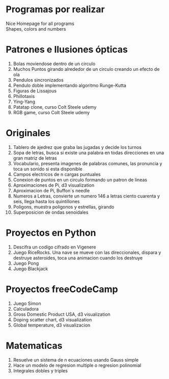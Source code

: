 # Programas por realizar
Nice Homepage for all programs  
Shapes, colors and numbers

# Patrones e Ilusiones ópticas
1. Bolas moviendose dentro de un circulo  
2. Muchos Puntos girando alrededor de un circulo creando un efecto de ola  
3. Pendulos sincronizados  
4. Pendulo doble implementando algoritmo Runge-Kutta  
5. Figuras de Lissajous  
6. Phillotaxis  
7. Ying-Yang  
8. Patatap clone, curso Colt Steele udemy  
9. RGB game, curso Colt Steele udemy  

# Originales
1. Tablero de ajedrez que graba las jugadas y decide los turnos  
2. Sopa de letras, busca si existe una palabra en todas direcciones en una gran matriz de letras  
3. Vocabulario, presenta imagenes de palabras comunes, las pronuncia y toca un sonido si esta disponible  
4. Campos electricos de n cargas puntuales  
5. Conexion de puntos en un circulo formando un patron de lineas  
6. Aproximaciones de Pi, d3 visualization  
7. Aproximacion de Pi, Buffon´s needle  
8. Numeros a Letras, convierte un numero 146 a letras ciento cuarenta y seis, llega hasta los quintillones  
9. Poligons, muestra poligonos y estrellas, girando  
10. Superposicion de ondas senoidales  

# Proyectos en Python
1. Descifra un codigo cifrado en Vigenere  
2. Juego RiceRocks. Una nave se mueve con las direccionales, dispara y destruye asteroides, toca una animacion cuando los destruye  
3. Juego Pong  
4. Juego Blackjack  

# Proyectos freeCodeCamp
1. Juego Simon  
2. Calculadora  
3. Gross Domestic Product USA, d3 visualization  
4. Doping scatter chart, d3 visualization  
5. Global temperature, d3 visualizacion  

# Matematicas
1. Resuelve un sistema de n ecuaciones usando Gauss simple  
2. Hace un modelo de regresion multiple o regresion polinomial  
3. Integrales dobles y triples
